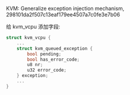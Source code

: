 
KVM: Generalize exception injection mechanism, 298101da2f507c13eaf179ee4507a7c0fe3e7b06

给 kvm_vcpu 添加字段:

```cpp
struct kvm_vcpu {
    ...
    struct kvm_queued_exception {
        bool pending;
        bool has_error_code;
        u8 nr;
        u32 error_code;
    } exception;
    ...
}
```

